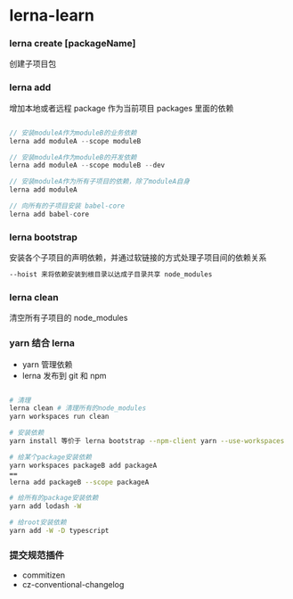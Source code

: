 # lerna-learn

### lerna create [packageName]

创建子项目包

### lerna add

增加本地或者远程 package 作为当前项目 packages 里面的依赖

```javascript

// 安装moduleA作为moduleB的业务依赖
lerna add moduleA --scope moduleB

// 安装moduleA作为moduleB的开发依赖
lerna add moduleA --scope moduleB --dev

// 安装moduleA作为所有子项目的依赖，除了moduleA自身
lerna add moduleA

// 向所有的子项目安装 babel-core
lerna add babel-core

```

### lerna bootstrap

安装各个子项目的声明依赖，并通过软链接的方式处理子项目间的依赖关系

```bash
--hoist 来将依赖安装到根目录以达成子目录共享 node_modules
```

### lerna clean

清空所有子项目的 node_modules

### yarn 结合 lerna

- yarn 管理依赖
- lerna 发布到 git 和 npm

```bash

# 清理
lerna clean # 清理所有的node_modules
yarn workspaces run clean

# 安装依赖
yarn install 等价于 lerna bootstrap --npm-client yarn --use-workspaces

# 给某个package安装依赖
yarn workspaces packageB add packageA
==
lerna add packageB --scope packageA

# 给所有的package安装依赖
yarn add lodash -W

# 给root安装依赖
yarn add -W -D typescript

```

### 提交规范插件

- commitizen
- cz-conventional-changelog
